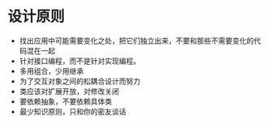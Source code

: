 # 设计原则
* 找出应用中可能需要变化之处，把它们独立出来，不要和那些不需要变化的代码混在一起
* 针对接口编程，而不是针对实现编程。
* 多用组合，少用继承
* 为了交互对象之间的松耦合设计而努力
* 类应该对扩展开放，对修改关闭
* 要依赖抽象，不要依赖具体类
* 最少知识原则，只和你的密友谈话
